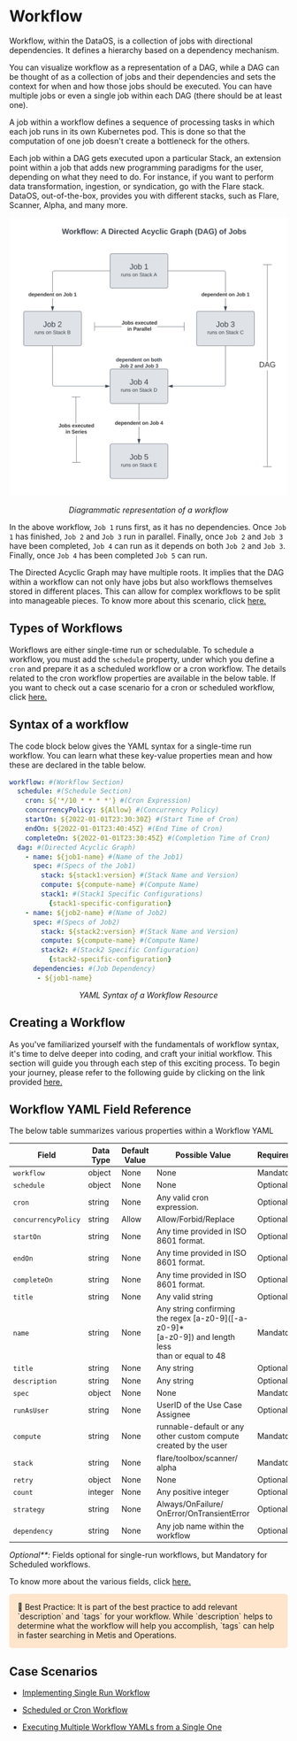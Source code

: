 # Workflow

Workflow, within the DataOS, is a collection of jobs with directional dependencies. It defines a hierarchy based on a dependency mechanism.

You can visualize workflow as a representation of a DAG, while a DAG can be thought of as a collection of jobs and their dependencies and sets the context for when and how those jobs should be executed. You can have multiple jobs or even a single job within each DAG (there should be at least one). 

A job within a workflow defines a sequence of processing tasks in which each job runs in its own Kubernetes pod. This is done so that the computation of one job doesn't create a bottleneck for the others.

Each job within a DAG gets executed upon a particular Stack, an extension point within a job that adds new programming paradigms for the user, depending on what they need to do. For instance, if you want to perform data transformation, ingestion, or syndication, go with the Flare stack. DataOS, out-of-the-box, provides you with different stacks, such as Flare, Scanner, Alpha, and many more.

![Diagrammatic representation of a workflow](./workflow/workflow.svg)

<center><i>Diagrammatic representation of a workflow</i></center>

In the above workflow, `Job 1` runs first, as it has no dependencies. Once `Job 1` has finished, `Job 2` and `Job 3` run in parallel. Finally, once `Job 2` and `Job 3` have been completed, `Job 4` can run as it depends on both `Job 2` and `Job 3`. Finally, once `Job 4` has been completed `Job 5` can run.

The Directed Acyclic Graph may have multiple roots. It implies that the DAG within a workflow can not only have jobs but also workflows themselves stored in different places. This can allow for complex workflows to be split into manageable pieces. To know more about this scenario, click [here.](./workflow/executing_multiple_workflow_yamls_from_single_one.md)

## Types of Workflows

Workflows are either single-time run or schedulable. To schedule a workflow, you must add the `schedule` property, under which you define a `cron` and prepare it as a scheduled workflow or a cron workflow. The details related to the cron workflow properties are available in the below table. If you want to check out a case scenario for a cron or scheduled workflow, click [here.](./workflow/scheduled_or_cron_workflow.md)

## Syntax of a workflow

The code block below gives the YAML syntax for a single-time run workflow. You can learn what these key-value properties mean and how these are declared in the table below.

```yaml
workflow: #(Workflow Section)
  schedule: #(Schedule Section)
    cron: ${'*/10 * * * *'} #(Cron Expression)
    concurrencyPolicy: ${Allow} #(Concurrency Policy)
    startOn: ${2022-01-01T23:30:30Z} #(Start Time of Cron)
    endOn: ${2022-01-01T23:40:45Z} #(End Time of Cron)
    completeOn: ${2022-01-01T23:30:45Z} #(Completion Time of Cron)
  dag: #(Directed Acyclic Graph)
    - name: ${job1-name} #(Name of the Job1)
      spec: #(Specs of the Job1)
        stack: ${stack1:version} #(Stack Name and Version)
        compute: ${compute-name} #(Compute Name)
        stack1: #(Stack1 Specific Configurations)
          {stack1-specific-configuration}
    - name: ${job2-name} #(Name of Job2)
      spec: #(Specs of Job2)
        stack: ${stack2:version} #(Stack Name and Version)
        compute: ${compute-name} #(Compute Name)
        stack2: #(Stack2 Specific Configuration)
          {stack2-specific-configuration}
      dependencies: #(Job Dependency)
       - ${job1-name}
```
<center> <i>YAML Syntax of a Workflow Resource</i></center>

## Creating a Workflow
As you've familiarized yourself with the fundamentals of workflow syntax, it's time to delve deeper into coding, and craft your initial workflow. This section will guide you through each step of this exciting process. To begin your journey, please refer to the following guide by clicking on the link provided [here.](./workflow/creating_a_workflow.md)

## Workflow YAML Field Reference

The below table summarizes various properties within a Workflow YAML

| Field | Data Type | Default Value | Possible Value | Requirement |
| --- | --- | --- | --- | --- |
| `workflow` | object | None | None | Mandatory |
| `schedule` | object | None | None | Optional**  |
| `cron` | string | None | Any valid cron expression. | Optional**  |
| `concurrencyPolicy` | string | Allow | Allow/Forbid/Replace | Optional |
| `startOn` | string | None | Any time provided in ISO <br> 8601 format. | Optional |
| `endOn` | string | None | Any time provided in ISO <br> 8601 format. | Optional |
| `completeOn` | string | None | Any time provided in ISO <br> 8601 format. | Optional |
| `title` | string | None | Any valid string | Optional |
| `name` | string | None | Any string confirming <br>the regex [a-z0-9]\([-a-z0-9]*<br>[a-z0-9]) and length less <br> than or equal to 48 | Mandatory |
| `title` | string | None | Any string | Optional |
| `description` | string | None | Any string | Optional |
| `spec` | object | None | None | Mandatory |
| `runAsUser` | string | None | UserID of the Use Case <br>Assignee | Optional |
| `compute` | string | None | runnable-default or any <br> other custom compute <br> created by the user | Mandatory |
| `stack` | string | None | flare/toolbox/scanner/<br>alpha | Mandatory |
| `retry` | object | None | None | Optional |
| `count` | integer | None | Any positive integer | Optional |
| `strategy` | string | None | Always/OnFailure/<br>OnError/OnTransientError | Optional |
| `dependency` | string | None | Any job name within the workflow | Optional |

<i>Optional**:</i> Fields optional for single-run workflows, but Mandatory for Scheduled workflows.

To know more about the various fields, click [here.](./workflow/workflow_yaml_field_reference.md)


<aside style="background-color:#FFE5CC; padding:15px; border-radius:5px;">
📖 Best Practice: It is part of the best practice to add relevant `description` and `tags` for your workflow. While `description` helps to determine what the workflow will help you accomplish, `tags` can help in faster searching in Metis and Operations.
</aside>



## Case Scenarios

- [Implementing Single Run Workflow](./workflow/single_run_workflow.md)

- [Scheduled or Cron Workflow](./workflow/scheduled_or_cron_workflow.md)

- [Executing Multiple Workflow YAMLs from a Single One](./workflow/executing_multiple_workflow_yamls_from_single_one.md)




